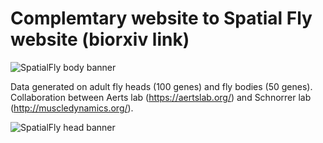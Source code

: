 Complemtary website to Spatial Fly website (biorxiv link)
==========

![SpatialFly body banner](images/body_20254-Slide3_D1-2.png)

Data generated on adult fly heads (100 genes) and fly bodies (50 genes). 
Collaboration between Aerts lab  (https://aertslab.org/) and Schnorrer lab (http://muscledynamics.org/).

![SpatialFly head banner](images/head_slide3_B2-3_all_genes.png)